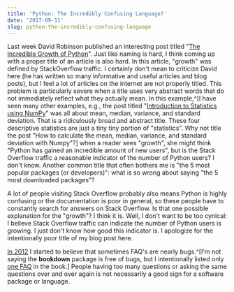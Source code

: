 ```yaml
---
title: 'Python: The Incredibly Confusing Language?'
date: '2017-09-11'
slug: python-the-incredibly-confusing-language
---
```


Last week David Robinson published an interesting post titled "[The Incredible Growth of Python](https://stackoverflow.blog/2017/09/06/incredible-growth-python/)". Just like naming is hard, I think coming up with a proper title of an article is also hard. In this article, "growth" was defined by StackOverflow traffic. I certainly don't mean to criticize David here (he has written so many informative and useful articles and blog posts), but I feel a lot of articles on the internet are not properly titled. This problem is particularly severe when a title uses very abstract words that do not immediately reflect what they actually mean. In this example,^[I have seen many other examples, e.g., the post titled "[Introduction to Statistics using NumPy](https://mubaris.com/2017-09-09/introduction-to-statistics-using-numpy)" was all about mean, median, variance, and standard deviation. That is a ridiculously broad and abstract title. These four descriptive statistics are just a tiny tiny portion of "statistics". Why not title the post "How to calculate the mean, median, variance, and standard deviation with Numpy"?] when a reader sees "growth", she might think "Python has gained an incredible amount of new users", but is the Stack Overflow traffic a reasonable indicator of the number of Python users? I don't know. Another common title that often bothers me is "the 5 most popular packages (or developers)": what is so wrong about saying "the 5 most downloaded packages"?

A lot of people visiting Stack Overflow probably also means Python is highly confusing or the documentation is poor in general, so these people have to constantly search for answers on Stack Overflow. Is that one possible explanation for the "growth"? I think it is. Well, I don't want to be too cynical: I believe Stack Overflow traffic can indicate the number of Python users is growing. I just don't know how good this indicator is. I apologize for the intentionally poor title of my blog post here.

[In 2012](https://bitbucket.org/stat/www/downloads/2013-RevoR-Yihui-Xie.pdf) I started to believe that sometimes FAQ's are nearly bugs.^[I'm not saying the **bookdown** package is free of bugs, but I intentionally listed only [one FAQ](https://bookdown.org/yihui/bookdown/faq.html) in the book.] People having too many questions or asking the same questions over and over again is not necessarily a good sign for a software package or language.
